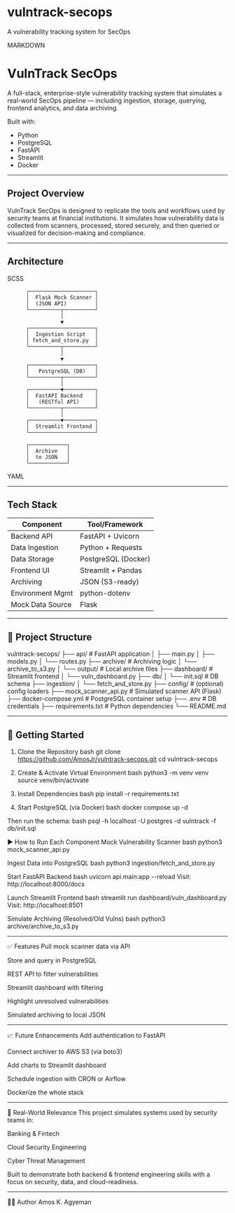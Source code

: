 # vulntrack-secops
A vulnerability tracking system for SecOps

MARKDOWN

# VulnTrack SecOps

A full-stack, enterprise-style vulnerability tracking system that simulates a real-world SecOps pipeline — including ingestion, storage, querying, frontend analytics, and data archiving.

Built with:
- Python
- PostgreSQL
- FastAPI
- Streamlit
- Docker

---

## Project Overview

VulnTrack SecOps is designed to replicate the tools and workflows used by security teams at financial institutions. It simulates how vulnerability data is collected from scanners, processed, stored securely, and then queried or visualized for decision-making and compliance.

---

## Architecture

SCSS

          ┌─────────────────────┐
          │  Flask Mock Scanner │
          │  (JSON API)         │
          └──────────┬──────────┘
                     │
                     ▼
          ┌─────────────────────┐
          │  Ingestion Script   │
          │ fetch_and_store.py  │
          └──────────┬──────────┘
                     │
                     ▼
          ┌─────────────────────┐
          │   PostgreSQL (DB)   │
          └──────────┬──────────┘
                     │
          ┌──────────▼──────────┐
          │  FastAPI Backend    │
          │   (RESTful API)     │
          └──────────┬──────────┘
                     │
          ┌──────────▼──────────┐
          │  Streamlit Frontend │
          └─────────────────────┘

          ┌────────────┐
          │  Archive   │
          │  to JSON   │
          └────────────┘

YAML

---

## Tech Stack

| Component        | Tool/Framework      |
|------------------|---------------------|
| Backend API      | FastAPI + Uvicorn   |
| Data Ingestion   | Python + Requests   |
| Data Storage     | PostgreSQL (Docker) |
| Frontend UI      | Streamlit + Pandas  |
| Archiving        | JSON (S3-ready)     |
| Environment Mgmt | python-dotenv       |
| Mock Data Source | Flask               |

---

## 📁 Project Structure

vulntrack-secops/ ├── api/ # FastAPI application │ ├── main.py │ ├── models.py │ └── routes.py ├── archive/ # Archiving logic │ └── archive_to_s3.py │ └── output/ # Local archive files ├── dashboard/ # Streamlit frontend │ └── vuln_dashboard.py ├── db/ │ └── init.sql # DB schema ├── ingestion/ │ └── fetch_and_store.py ├── config/ # (optional) config loaders ├── mock_scanner_api.py # Simulated scanner API (Flask) ├── docker-compose.yml # PostgreSQL container setup ├── .env # DB credentials ├── requirements.txt # Python dependencies └── README.md


---

## 🚀 Getting Started

1. Clone the Repository
bash
git clone https://github.com/AmosJr/vulntrack-secops.git
cd vulntrack-secops

2. Create & Activate Virtual Environment
bash
python3 -m venv venv
source venv/bin/activate

3. Install Dependencies
bash
pip install -r requirements.txt

4. Start PostgreSQL (via Docker)
bash
docker compose up -d

Then run the schema:
bash
psql -h localhost -U postgres -d vulntrack -f db/init.sql

▶️ How to Run Each Component
Mock Vulnerability Scanner
bash
python3 mock_scanner_api.py

Ingest Data into PostgreSQL
bash
python3 ingestion/fetch_and_store.py

Start FastAPI Backend
bash
uvicorn api.main:app --reload
Visit: http://localhost:8000/docs

Launch Streamlit Frontend
bash
streamlit run dashboard/vuln_dashboard.py
Visit: http://localhost:8501

Simulate Archiving (Resolved/Old Vulns)
bash
python3 archive/archive_to_s3.py
_____
✅ Features
 Pull mock scanner data via API
 
 Store and query in PostgreSQL
 
 REST API to filter vulnerabilities
 
 Streamlit dashboard with filtering
 
 Highlight unresolved vulnerabilities
 
 Simulated archiving to local JSON
_____
📈 Future Enhancements
Add authentication to FastAPI

Connect archiver to AWS S3 (via boto3)

Add charts to Streamlit dashboard

Schedule ingestion with CRON or Airflow

Dockerize the whole stack
______
🧠 Real-World Relevance
This project simulates systems used by security teams in:

Banking & Fintech

Cloud Security Engineering

Cyber Threat Management

Built to demonstrate both backend & frontend engineering skills with a focus on security, data, and cloud-readiness.
_____

👨‍💻 Author
Amos K. Agyeman
